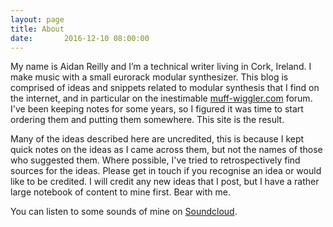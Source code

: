 ```yaml
---
layout: page
title: About
date:       2016-12-10 08:00:00
---
```

My name is Aidan Reilly and I’m a technical writer living in Cork, Ireland. I make music with a small eurorack modular synthesizer. This blog is comprised of ideas and snippets related to modular synthesis that I find on the internet, and in particular on the inestimable [muff-wiggler.com](https://www.muffwiggler.com/forum/) forum. I've been keeping notes for some years, so I figured it was time to start ordering them and putting them somewhere. This site is the result.

Many of the ideas described here are uncredited, this is because I kept quick notes on the ideas as I came across them, but not the names of those who suggested them. Where possible, I've tried to retrospectively find sources for the ideas. Please get in touch if you recognise an idea or would like to be credited. I will credit any new ideas that I post, but I have a rather large notebook of content to mine first. Bear with me.

You can listen to some sounds of mine on [Soundcloud](http://soundcloud.com/oootini).
